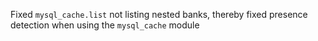 Fixed `mysql_cache.list` not listing nested banks, thereby fixed presence detection when using the `mysql_cache` module